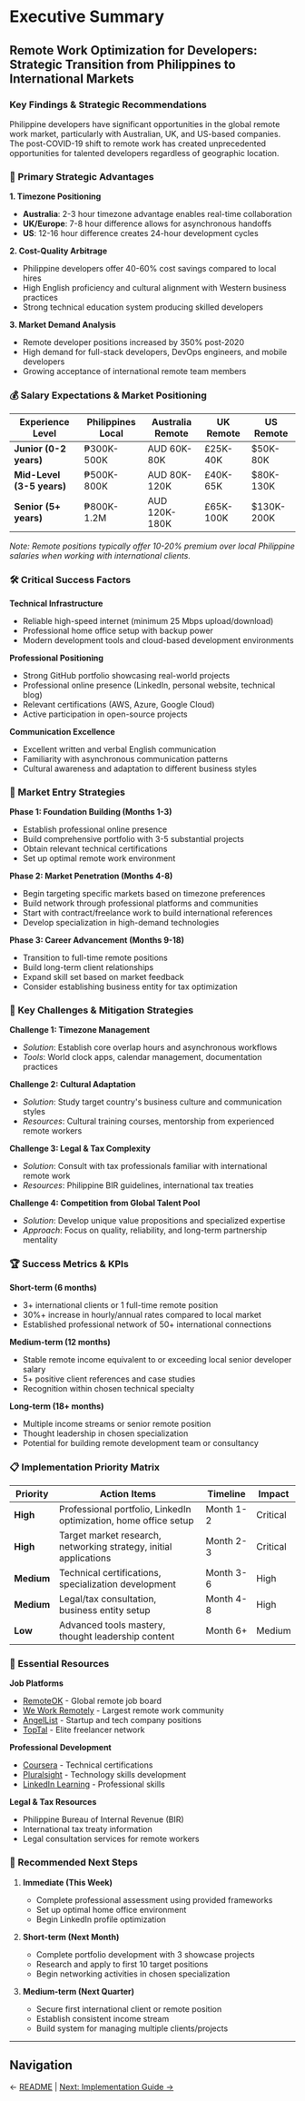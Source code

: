 # Executive Summary

## Remote Work Optimization for Developers: Strategic Transition from Philippines to International Markets

### Key Findings & Strategic Recommendations

Philippine developers have significant opportunities in the global remote work market, particularly with Australian, UK, and US-based companies. The post-COVID-19 shift to remote work has created unprecedented opportunities for talented developers regardless of geographic location.

### 🌟 Primary Strategic Advantages

**1. Timezone Positioning**
- **Australia**: 2-3 hour timezone advantage enables real-time collaboration
- **UK/Europe**: 7-8 hour difference allows for asynchronous handoffs
- **US**: 12-16 hour difference creates 24-hour development cycles

**2. Cost-Quality Arbitrage**
- Philippine developers offer 40-60% cost savings compared to local hires
- High English proficiency and cultural alignment with Western business practices
- Strong technical education system producing skilled developers

**3. Market Demand Analysis**
- Remote developer positions increased by 350% post-2020
- High demand for full-stack developers, DevOps engineers, and mobile developers
- Growing acceptance of international remote team members

### 💰 Salary Expectations & Market Positioning

| Experience Level | Philippines Local | Australia Remote | UK Remote | US Remote |
|-----------------|-------------------|------------------|-----------|-----------|
| **Junior (0-2 years)** | ₱300K-500K | AUD 60K-80K | £25K-40K | $50K-80K |
| **Mid-Level (3-5 years)** | ₱500K-800K | AUD 80K-120K | £40K-65K | $80K-130K |
| **Senior (5+ years)** | ₱800K-1.2M | AUD 120K-180K | £65K-100K | $130K-200K |

*Note: Remote positions typically offer 10-20% premium over local Philippine salaries when working with international clients.*

### 🛠️ Critical Success Factors

**Technical Infrastructure**
- Reliable high-speed internet (minimum 25 Mbps upload/download)
- Professional home office setup with backup power
- Modern development tools and cloud-based development environments

**Professional Positioning**
- Strong GitHub portfolio showcasing real-world projects
- Professional online presence (LinkedIn, personal website, technical blog)
- Relevant certifications (AWS, Azure, Google Cloud)
- Active participation in open-source projects

**Communication Excellence**
- Excellent written and verbal English communication
- Familiarity with asynchronous communication patterns
- Cultural awareness and adaptation to different business styles

### 🎯 Market Entry Strategies

**Phase 1: Foundation Building (Months 1-3)**
- Establish professional online presence
- Build comprehensive portfolio with 3-5 substantial projects
- Obtain relevant technical certifications
- Set up optimal remote work environment

**Phase 2: Market Penetration (Months 4-8)**
- Begin targeting specific markets based on timezone preferences
- Build network through professional platforms and communities
- Start with contract/freelance work to build international references
- Develop specialization in high-demand technologies

**Phase 3: Career Advancement (Months 9-18)**
- Transition to full-time remote positions
- Build long-term client relationships
- Expand skill set based on market feedback
- Consider establishing business entity for tax optimization

### 🚨 Key Challenges & Mitigation Strategies

**Challenge 1: Timezone Management**
- *Solution*: Establish core overlap hours and asynchronous workflows
- *Tools*: World clock apps, calendar management, documentation practices

**Challenge 2: Cultural Adaptation**
- *Solution*: Study target country's business culture and communication styles
- *Resources*: Cultural training courses, mentorship from experienced remote workers

**Challenge 3: Legal & Tax Complexity**
- *Solution*: Consult with tax professionals familiar with international remote work
- *Resources*: Philippine BIR guidelines, international tax treaties

**Challenge 4: Competition from Global Talent Pool**
- *Solution*: Develop unique value propositions and specialized expertise
- *Approach*: Focus on quality, reliability, and long-term partnership mentality

### 🏆 Success Metrics & KPIs

**Short-term (6 months)**
- 3+ international clients or 1 full-time remote position
- 30%+ increase in hourly/annual rates compared to local market
- Established professional network of 50+ international connections

**Medium-term (12 months)**
- Stable remote income equivalent to or exceeding local senior developer salary
- 5+ positive client references and case studies
- Recognition within chosen technical specialty

**Long-term (18+ months)**
- Multiple income streams or senior remote position
- Thought leadership in chosen specialization
- Potential for building remote development team or consultancy

### 📋 Implementation Priority Matrix

| Priority | Action Items | Timeline | Impact |
|----------|-------------|----------|---------|
| **High** | Professional portfolio, LinkedIn optimization, home office setup | Month 1-2 | Critical |
| **High** | Target market research, networking strategy, initial applications | Month 2-3 | Critical |
| **Medium** | Technical certifications, specialization development | Month 3-6 | High |
| **Medium** | Legal/tax consultation, business entity setup | Month 4-8 | High |
| **Low** | Advanced tools mastery, thought leadership content | Month 6+ | Medium |

### 🔗 Essential Resources

**Job Platforms**
- [RemoteOK](https://remoteok.io/) - Global remote job board
- [We Work Remotely](https://weworkremotely.com/) - Largest remote work community
- [AngelList](https://angel.co/) - Startup and tech company positions
- [TopTal](https://www.toptal.com/) - Elite freelancer network

**Professional Development**
- [Coursera](https://www.coursera.org/) - Technical certifications
- [Pluralsight](https://www.pluralsight.com/) - Technology skills development
- [LinkedIn Learning](https://www.linkedin.com/learning/) - Professional skills

**Legal & Tax Resources**
- Philippine Bureau of Internal Revenue (BIR)
- International tax treaty information
- Legal consultation services for remote workers

### 🎯 Recommended Next Steps

1. **Immediate (This Week)**
   - Complete professional assessment using provided frameworks
   - Set up optimal home office environment
   - Begin LinkedIn profile optimization

2. **Short-term (Next Month)**
   - Complete portfolio development with 3 showcase projects
   - Research and apply to first 10 target positions
   - Begin networking activities in chosen specialization

3. **Medium-term (Next Quarter)**
   - Secure first international client or remote position
   - Establish consistent income stream
   - Build system for managing multiple clients/projects

---

## Navigation

← [README](./README.md) | [Next: Implementation Guide →](./implementation-guide.md)